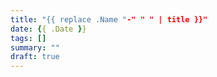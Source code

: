 ```yaml
---
title: "{{ replace .Name "-" " " | title }}"
date: {{ .Date }}
tags: []
summary: ""
draft: true
---
```

